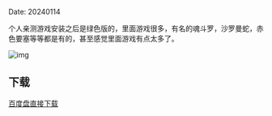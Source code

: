 Date: 20240114

个人亲测游戏安装之后是绿色版的，里面游戏很多，有名的魂斗罗，沙罗曼蛇，赤色要塞等等都是有的，甚至感觉里面游戏有点太多了。

![img]({static}/images/2024/fc_game.png)


## 下载

<a class="btn btn-primary" target="_blank"
    href="https://pan.baidu.com/s/196LSVR7o4clQdG_GRLtzYw?pwd=xmh4"><span
        class="glyphicon glyphicon-download-alt" aria-hidden="true"></span>
    百度盘直接下载
</a>


